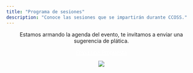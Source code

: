 ```yaml
---
title: "Programa de sesiones"
description: "Conoce las sesiones que se impartirán durante CCOSS."
---
```


<div class="container" style="text-align: center;">

Estamos armando la agenda del evento, te invitamos a enviar una sugerencia de plática.

 <a href="https://convoca.dev/dev-day-4-women-marzo-2021/cfp" class="btn btn-banner1" style="color: white;">Envía una Propuesta</a>

 
<img src="/images/dd4w-header.png"  class="img-fluid">


</div>


